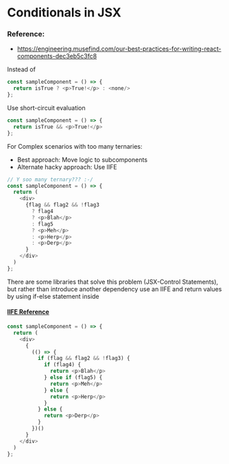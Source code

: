 # Conditionals in JSX

### Reference:
- https://engineering.musefind.com/our-best-practices-for-writing-react-components-dec3eb5c3fc8


Instead of
```javascript
const sampleComponent = () => {
  return isTrue ? <p>True!</p> : <none/>
};
```

Use short-circuit evaluation
```javascript
const sampleComponent = () => {
  return isTrue && <p>True!</p>
};
```
For Complex scenarios with too many ternaries:
 - Best approach: Move logic to subcomponents
 - Alternate hacky approach: Use IIFE

```javascript
// Y soo many ternary??? :-/
const sampleComponent = () => {
  return (
    <div>
      {flag && flag2 && !flag3
        ? flag4
        ? <p>Blah</p>
        : flag5
        ? <p>Meh</p>
        : <p>Herp</p>
        : <p>Derp</p>
      }
    </div>
  )
};
```
There are some libraries that solve this problem (JSX-Control Statements), but rather than introduce another dependency
use an IIFE and return values by using if-else statement inside
#### [IIFE Reference](http://stackoverflow.com/questions/8228281/what-is-the-function-construct-in-javascript)

```javascript
const sampleComponent = () => {
  return (
    <div>
      {
        (() => {
          if (flag && flag2 && !flag3) {
            if (flag4) {
              return <p>Blah</p>
            } else if (flag5) {
              return <p>Meh</p>
            } else {
              return <p>Herp</p>
            }
          } else {
            return <p>Derp</p>
          }
        })()
      }
    </div>
  )
};
```
